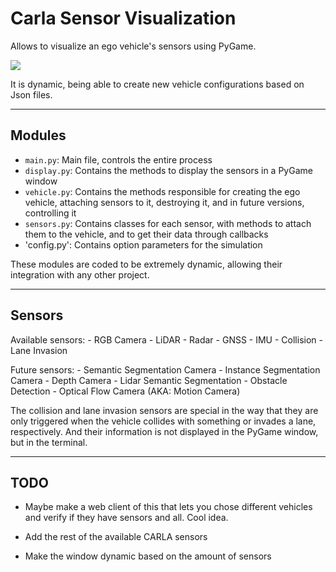# Carla Sensor Visualization

Allows to visualize an ego vehicle's sensors using PyGame.

![](gifs/sensor-visualizer.gif)

It is dynamic, being able to create new vehicle configurations based on Json files.

---

## Modules

- `main.py`: Main file, controls the entire process
- `display.py`: Contains the methods to display the sensors in a PyGame window
- `vehicle.py`: Contains the methods responsible for creating the ego vehicle, attaching sensors to it, destroying it, and in future versions, controlling it
- `sensors.py`: Contains classes for each sensor, with methods to attach them to the vehicle, and to get their data through callbacks
- 'config.py': Contains option parameters for the simulation

These modules are coded to be extremely dynamic, allowing their integration with any other project.

---

## Sensors

Available sensors:
    - RGB Camera
    - LiDAR
    - Radar
    - GNSS
    - IMU
    - Collision
    - Lane Invasion

Future sensors:
    - Semantic Segmentation Camera
    - Instance Segmentation Camera
    - Depth Camera
    - Lidar Semantic Segmentation
    - Obstacle Detection
    - Optical Flow Camera (AKA: Motion Camera)

The collision and lane invasion sensors are special in the way that they are only triggered when the vehicle collides with something or invades a lane, respectively. And their information is not displayed in the PyGame window, but in the terminal.

---

## TODO

- Maybe make a web client of this that lets you chose different vehicles and verify if they have sensors and all. Cool idea.

- Add the rest of the available CARLA sensors

- Make the window dynamic based on the amount of sensors

